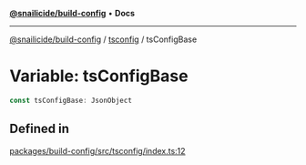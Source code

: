 [**@snailicide/build-config**](../../README.md) • **Docs**

---

[@snailicide/build-config](../../README.md) / [tsconfig](../README.md) / tsConfigBase

# Variable: tsConfigBase

```ts
const tsConfigBase: JsonObject
```

## Defined in

[packages/build-config/src/tsconfig/index.ts:12](https://github.com/gbtunney/snailicide-monorepo/blob/master/packages/build-config/src/tsconfig/index.ts#L12)
